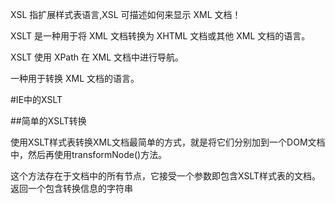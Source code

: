 XSL 指扩展样式表语言,XSL 可描述如何来显示 XML 文档！

XSLT 是一种用于将 XML 文档转换为 XHTML 文档或其他 XML 文档的语言。

XSLT 使用 XPath 在 XML 文档中进行导航。

一种用于转换 XML 文档的语言。

#IE中的XSLT

##简单的XSLT转换

使用XSLT样式表转换XML文档最简单的方式，就是将它们分别加到一个DOM文档中，然后再使用transformNode()方法。

这个方法存在于文档中的所有节点，它接受一个参数即包含XSLT样式表的文档。返回一个包含转换信息的字符串

